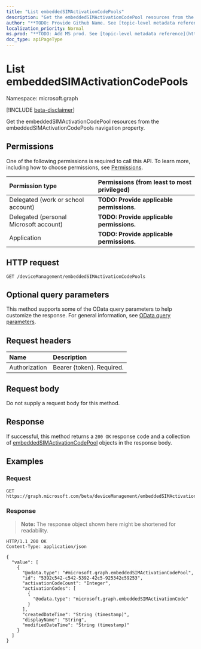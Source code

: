 ```yaml
---
title: "List embeddedSIMActivationCodePools"
description: "Get the embeddedSIMActivationCodePool resources from the embeddedSIMActivationCodePools navigation property."
author: "**TODO: Provide Github Name. See [topic-level metadata reference](https://msgo.azurewebsites.net/add/document/guidelines/metadata.html#topic-level-metadata)**"
localization_priority: Normal
ms.prod: "**TODO: Add MS prod. See [topic-level metadata reference](https://msgo.azurewebsites.net/add/document/guidelines/metadata.html#topic-level-metadata)**"
doc_type: apiPageType
---
```


# List embeddedSIMActivationCodePools
Namespace: microsoft.graph

[!INCLUDE [beta-disclaimer](../../includes/beta-disclaimer.md)]

Get the embeddedSIMActivationCodePool resources from the embeddedSIMActivationCodePools navigation property.

## Permissions
One of the following permissions is required to call this API. To learn more, including how to choose permissions, see [Permissions](/graph/permissions-reference).

|Permission type|Permissions (from least to most privileged)|
|:---|:---|
|Delegated (work or school account)|**TODO: Provide applicable permissions.**|
|Delegated (personal Microsoft account)|**TODO: Provide applicable permissions.**|
|Application|**TODO: Provide applicable permissions.**|

## HTTP request

<!-- {
  "blockType": "ignored"
}
-->
``` http
GET /deviceManagement/embeddedSIMActivationCodePools
```

## Optional query parameters
This method supports some of the OData query parameters to help customize the response. For general information, see [OData query parameters](/graph/query-parameters).

## Request headers
|Name|Description|
|:---|:---|
|Authorization|Bearer {token}. Required.|

## Request body
Do not supply a request body for this method.

## Response

If successful, this method returns a `200 OK` response code and a collection of [embeddedSIMActivationCodePool](../resources/embeddedsimactivationcodepool.md) objects in the response body.

## Examples

### Request
<!-- {
  "blockType": "request",
  "name": "list_embeddedsimactivationcodepool"
}
-->
``` http
GET https://graph.microsoft.com/beta/deviceManagement/embeddedSIMActivationCodePools
```


### Response
>**Note:** The response object shown here might be shortened for readability.
<!-- {
  "blockType": "response",
  "truncated": true,
  "@odata.type": "Collection(microsoft.graph.embeddedSIMActivationCodePool)"
}
-->
``` http
HTTP/1.1 200 OK
Content-Type: application/json

{
  "value": [
    {
      "@odata.type": "#microsoft.graph.embeddedSIMActivationCodePool",
      "id": "5392c542-c542-5392-42c5-925342c59253",
      "activationCodeCount": "Integer",
      "activationCodes": [
        {
          "@odata.type": "microsoft.graph.embeddedSIMActivationCode"
        }
      ],
      "createdDateTime": "String (timestamp)",
      "displayName": "String",
      "modifiedDateTime": "String (timestamp)"
    }
  ]
}
```

